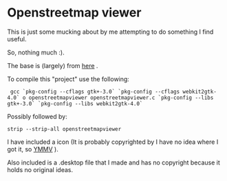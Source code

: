 # Openstreetmap viewer

This is just some mucking about by me attempting to do something I find useful. 

So, nothing much :). 

The base is (largely) from [here](https://docs.gtk.org/gtk3/getting_started.html) .

To compile this "project" use the following:

	 gcc `pkg-config --cflags gtk+-3.0` `pkg-config --cflags webkit2gtk-4.0` o openstreetmapviewer openstreetmapviewer.c `pkg-config --libs gtk+-3.0` `pkg-config --libs webkit2gtk-4.0`

Possibly followed by:

	strip --strip-all openstreetmapviewer

I have included a icon (It is probably copyrighted by I have no idea where I got it, so [YMMV](https://www.jejik.nl/jargon/html/Y/YMMV.html) ).

Also included is a .desktop file that I made and has no copyright because it holds no original ideas.


